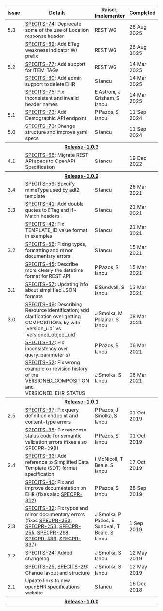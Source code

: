 [comment]: # (title: Amendment Record)

<table>
    <colgroup>
        <col style="width: 9%;">
        <col style="width: 55%;">
        <col style="width: 18%;">
        <col style="width: 18%;">
    </colgroup>
    <thead>
    <tr>
        <th>Issue</th>
        <th>Details</th>
        <th>Raiser, Implementer</th>
        <th>Completed</th>
    </tr>
    </thead>
    <tbody>
    <tr>
        <td>5.3</td>
        <td><a href="https://specifications.openehr.org/tickets/SPECITS-74" target="_blank" rel="noopener">SPECITS-74</a>:
            Deprecate some of the use of Location response header</td>
        <td>REST WG</td>
        <td>26 Aug 2025</td>
    </tr>
    <tr>
        <td></td>
        <td><a href="https://specifications.openehr.org/tickets/SPECITS-82" target="_blank" rel="noopener">SPECITS-82</a>:
            Add ETag weakness indicator W/ prefix</td>
        <td>REST WG</td>
        <td>26 Aug 2025</td>
    </tr>
    <tr>
        <td>5.2</td>
        <td><a href="https://specifications.openehr.org/tickets/SPECITS-77" target="_blank" rel="noopener">SPECITS-77</a>:
            Add support for ITEM_TAGs</td>
        <td>REST WG</td>
        <td>14 Mar 2025</td>
    </tr>
    <tr>
        <td></td>
        <td><a href="https://specifications.openehr.org/tickets/SPECITS-80" target="_blank" rel="noopener">SPECITS-80</a>:
            Add admin support to delete EHR</td>
        <td>S Iancu</td>
        <td>14 Mar 2025</td>
    </tr>
    <tr>
        <td></td>
        <td><a href="https://specifications.openehr.org/tickets/SPECITS-75" target="_blank" rel="noopener">SPECITS-75</a>:
            Fix inconsistent and invalid header names</td>
        <td>E Astrom, J Grisham, S Iancu</td>
        <td>14 Mar 2025</td>
    </tr>
    <tr>
        <td>5.1</td>
        <td><a href="https://specifications.openehr.org/tickets/SPECITS-73" target="_blank" rel="noopener">SPECITS-73</a>:
            Add Demographic API endpoint</td>
        <td>P Pazos, S Iancu</td>
        <td>11 Sep 2024</td>
    </tr>
    <tr>
        <td>5.0</td>
        <td><a href="https://specifications.openehr.org/tickets/SPECITS-73" target="_blank" rel="noopener">SPECITS-73</a>:
            Change structure and improve yaml specs</td>
        <td>S Iancu</td>
        <td>11 Sep 2024</td>
    </tr>
    <tr>
        <th colspan="4"><a href="https://specifications.openehr.org/releases/ITS-REST/latest" target="_blank" rel="noopener">Release-1.0.3</a></th>
    </tr>
    <tr>
        <td>4.1</td>
        <td><a href="https://specifications.openehr.org/tickets/SPECITS-66" target="_blank" rel="noopener">SPECITS-66</a>:
            Migrate REST API specs to OpenAPI Specification</td>
        <td>S Iancu</td>
        <td>19 Dec 2022</td>
    </tr>
    <tr>
        <th colspan="4"><a href="https://specifications.openehr.org/releases/ITS-REST/Release-1.0.2" target="_blank" rel="noopener">Release-1.0.2</a></th>
    </tr>
    <tr>
        <td>3.4</td>
        <td><a href="https://specifications.openehr.org/tickets/SPECITS-59" target="_blank" rel="noopener">SPECITS-59</a>:
            Specify mimeType used by adl2 template</td>
        <td>S Iancu</td>
        <td>26 Mar 2021</td>
    </tr>
    <tr>
        <td>3.3</td>
        <td><a href="https://specifications.openehr.org/tickets/SPECITS-41" target="_blank" rel="noopener">SPECITS-41</a>:
            Add double quotes to ETag and If-Match headers</td>
        <td>S Iancu</td>
        <td>21 Mar 2021</td>
    </tr>
    <tr>
        <td></td>
        <td><a href="https://specifications.openehr.org/tickets/SPECITS-42" target="_blank" rel="noopener">SPECITS-42</a>:
            Fix TEMPLATE_ID value format in examples</td>
        <td>S Iancu</td>
        <td>21 Mar 2021</td>
    </tr>
    <tr>
        <td>3.2</td>
        <td><a href="https://specifications.openehr.org/tickets/SPECITS-56" target="_blank" rel="noopener">SPECITS-56</a>:
            Fixing typos, formatting and minor documentary errors</td>
        <td>S Iancu</td>
        <td>15 Mar 2021</td>
    </tr>
    <tr>
        <td></td>
        <td><a href="https://specifications.openehr.org/tickets/SPECITS-45" target="_blank" rel="noopener">SPECITS-45</a>:
            Describe more clearly the datetime format for REST API</td>
        <td>P Pazos, S Iancu</td>
        <td>15 Mar 2021</td>
    </tr>
    <tr>
        <td>3.1</td>
        <td><a href="https://specifications.openehr.org/tickets/SPECITS-57" target="_blank" rel="noopener">SPECITS-57</a>:
            Updating info about simplified JSON formats</td>
        <td>E Sundvall, S Iancu</td>
        <td>13 Mar 2021</td>
    </tr>
    <tr>
        <td>3.0</td>
        <td><a href="https://specifications.openehr.org/tickets/SPECITS-49" target="_blank" rel="noopener">SPECITS-49</a>:
            Describing Resource Identification; add clarification over getting COMPOSITIONs by with `version_uid` vs `versioned_object_uid`</td>
        <td>J Smolka, M Polajnar, S Iancu</td>
        <td>08 Mar 2021</td>
    </tr>
    <tr>
        <td></td>
        <td><a href="https://specifications.openehr.org/tickets/SPECITS-47" target="_blank" rel="noopener">SPECITS-47</a>: 
            Fix inconsistency over query_parameter(s)</td>
        <td>P Pazos, S Iancu</td>
        <td>06 Mar 2021</td>
    </tr>
    <tr>
        <td></td>
        <td><a href="https://specifications.openehr.org/tickets/SPECITS-52" target="_blank" rel="noopener">SPECITS-52</a>:
            Fix wrong example on revision history of the VERSIONED_COMPOSITION and VERSIONED_EHR_STATUS</td>
        <td>J Smolka, S Iancu</td>
        <td>06 Mar 2021</td>
    </tr>
    <tr>
        <th colspan="43"><a href="https://specifications.openehr.org/releases/ITS-REST/Release-1.0.1" target="_blank" rel="noopener">Release-1.0.1</a></th>
    </tr>
    <tr>
        <td>2.5</td>
        <td><a href="https://specifications.openehr.org/tickets/SPECITS-37" target="_blank" rel="noopener">SPECITS-37</a>: Fix query definition endpoint and content-type errors</td>
        <td>P Pazos, J Smolka, S Iancu</td>
        <td>01 Oct 2019</td>
    </tr>
    <tr>
        <td></td>
        <td><a href="https://specifications.openehr.org/tickets/SPECITS-38" target="_blank" rel="noopener">SPECITS-38</a>:
            Fix response status code for semantic validation errors (fixes also
            <a href="https://specifications.openehr.org/tickets/SPECPR-298" target="_blank" rel="noopener">SPECPR-298</a>)</td>
        <td>P Pazos, S Iancu</td>
        <td>01 Oct 2019</td>
    </tr>
    <tr>
        <td>2.4</td>
        <td><a href="https://specifications.openehr.org/tickets/SPECITS-33" target="_blank" rel="noopener">SPECITS-33</a>: Add reference to Simplified Data Template (SDT) format specification</td>
        <td>I McNicoll, T Beale, S Iancu</td>
        <td>17 Oct 2019</td>
    </tr>
    <tr>
        <td></td>
        <td><a href="https://specifications.openehr.org/tickets/SPECITS-40" target="_blank" rel="noopener">SPECITS-40</a>:
            Fix and improve documentation on EHR (fixes also
            <a href="https://specifications.openehr.org/tickets/SPECPR-312" target="_blank" rel="noopener">SPECPR-312</a>)</td>
        <td>P Pazos, S Iancu</td>
        <td>28 Sep 2019</td>
    </tr>
    <tr>
        <td>2.3</td>
        <td><a href="https://specifications.openehr.org/tickets/SPECITS-32" target="_blank" rel="noopener">SPECITS-32</a>: Fix typos and minor documentary errors (fixes
            <a href="https://specifications.openehr.org/tickets/SPECPR-252" target="_blank" rel="noopener">SPECPR-252</a>,
            <a href="https://specifications.openehr.org/tickets/SPECPR-252" target="_blank" rel="noopener">SPECPR-253</a>,
            <a href="https://specifications.openehr.org/tickets/SPECPR-255" target="_blank" rel="noopener">SPECPR-255</a>,
            <a href="https://specifications.openehr.org/tickets/SPECPR-298" target="_blank" rel="noopener">SPECPR-298</a>,
            <a href="https://specifications.openehr.org/tickets/SPECPR-333" target="_blank" rel="noopener">SPECPR-333</a>,
            <a href="https://specifications.openehr.org/tickets/SPECPR-337" target="_blank" rel="noopener">SPECPR-337</a>)</td>
        <td>J Smolka, P Pazos, E Sundvall, T Beale, S Iancu</td>
        <td>1 Sep 2019</td>
    </tr>
    <tr>
        <td>2.2</td>
        <td><a href="https://specifications.openehr.org/tickets/SPECITS-24" target="_blank" rel="noopener">SPECITS-24</a>: Added changelog</td>
        <td>J Smolka, S Iancu</td>
        <td>12 May 2019</td>
    </tr>
    <tr>
        <td></td>
        <td><a href="https://specifications.openehr.org/tickets/SPECITS-25" target="_blank" rel="noopener">SPECITS-25</a>,
            <a href="https://specifications.openehr.org/tickets/SPECITS-29" target="_blank" rel="noopener">SPECITS-29</a>: Change layout and structure</td>
        <td>J Smolka, S Iancu</td>
        <td>12 May 2019</td>
    </tr>
    <tr>
        <td>2.1</td>
        <td>Update links to new openEHR specifications website</td>
        <td>S Iancu</td>
        <td>16 Dec 2018</td>
    </tr>
    <tr>
        <th colspan="4"><a href="https://specifications.openehr.org/releases/ITS-REST/Release-1.0.0" target="_blank" rel="noopener">Release-1.0.0</a></th>
    </tr>
    </tbody>
</table>
